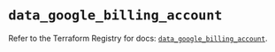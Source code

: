 # `data_google_billing_account`

Refer to the Terraform Registry for docs: [`data_google_billing_account`](https://registry.terraform.io/providers/hashicorp/google/6.15.0/docs/data-sources/billing_account).
